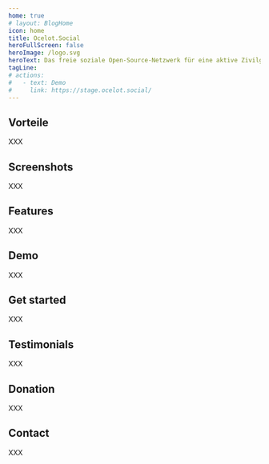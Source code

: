 ```yaml
---
home: true
# layout: BlogHome
icon: home
title: Ocelot.Social
heroFullScreen: false
heroImage: /logo.svg
heroText: Das freie soziale Open-Source-Netzwerk für eine aktive Zivilgesellschaft.
tagLine: 
# actions:
#   - text: Demo
#     link: https://stage.ocelot.social/
---
```

## Vorteile

XXX

## Screenshots

XXX

## Features

XXX

## Demo

XXX

## Get started

XXX

## Testimonials

XXX

## Donation

XXX

## Contact

XXX
